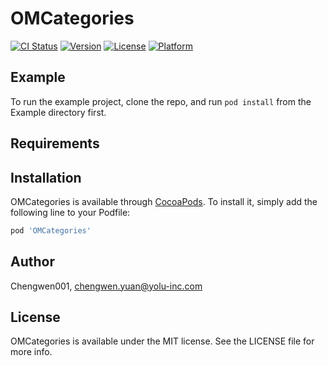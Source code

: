 # OMCategories

[![CI Status](https://img.shields.io/travis/Chengwen001/OMCategories.svg?style=flat)](https://travis-ci.org/Chengwen001/OMCategories)
[![Version](https://img.shields.io/cocoapods/v/OMCategories.svg?style=flat)](https://cocoapods.org/pods/OMCategories)
[![License](https://img.shields.io/cocoapods/l/OMCategories.svg?style=flat)](https://cocoapods.org/pods/OMCategories)
[![Platform](https://img.shields.io/cocoapods/p/OMCategories.svg?style=flat)](https://cocoapods.org/pods/OMCategories)

## Example

To run the example project, clone the repo, and run `pod install` from the Example directory first.

## Requirements

## Installation

OMCategories is available through [CocoaPods](https://cocoapods.org). To install
it, simply add the following line to your Podfile:

```ruby
pod 'OMCategories'
```

## Author

Chengwen001, chengwen.yuan@yolu-inc.com

## License

OMCategories is available under the MIT license. See the LICENSE file for more info.
